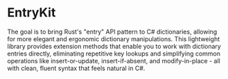 # EntryKit

The goal is to bring Rust's "entry" API pattern to C# dictionaries, allowing for more elegant and ergonomic dictionary manipulations. This lightweight library provides extension methods that enable you to work with dictionary entries directly, eliminating repetitive key lookups and simplifying common operations like insert-or-update, insert-if-absent, and modify-in-place - all with clean, fluent syntax that feels natural in C#.

